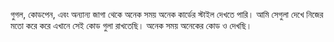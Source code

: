 গুগল, কোডপেন, এবং অন্যান্য জাগা থেকে অনেক সময় অনেক কার্ডের স্টাইল দেখতে পারি। 
আমি সেগুলা দেখে নিজের মতো করে করে এখানে সেই কোড গুলা রাখতেছি। 
অনেক সময় অনেকের কোড ও দেখছি।
